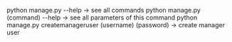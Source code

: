 python manage.py --help -> see all commands
python manage.py (command) --help -> see all parameters of this command
python manage.py createmanageruser (username) (password) -> create manager user